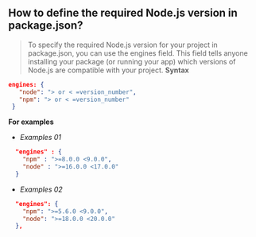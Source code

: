 
## How to define the required Node.js version in package.json?

> To specify the required Node.js version for your project in package.json, you can use the engines field. This field tells anyone installing your package (or running your app) which versions of Node.js are compatible with your project.
**Syntax**
```json
engines: {
   "node": "> or < =version_number",
   "npm": "> or < =version_number"
 }
```
**For examples**
- _Examples 01_
```json
  "engines" : { 
    "npm" : ">=8.0.0 <9.0.0",
    "node" : ">=16.0.0 <17.0.0"
  }
```

- _Examples 02_
```json
  "engines": {
    "npm": ">=5.6.0 <9.0.0",
    "node": ">=18.0.0 <20.0.0"
  },
```
